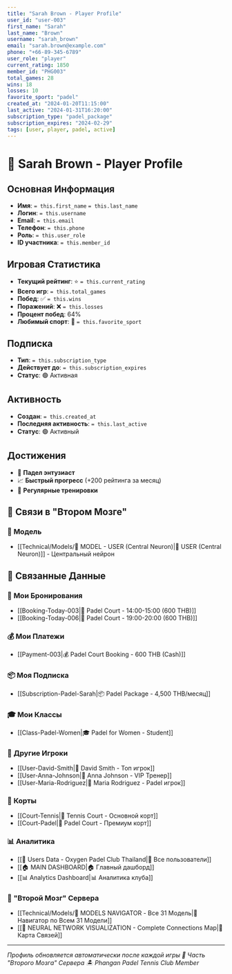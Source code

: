 ```yaml
---
title: "Sarah Brown - Player Profile"
user_id: "user-003"
first_name: "Sarah"
last_name: "Brown"
username: "sarah_brown"
email: "sarah.brown@example.com"
phone: "+66-89-345-6789"
user_role: "player"
current_rating: 1850
member_id: "PHG003"
total_games: 28
wins: 18
losses: 10
favorite_sport: "padel"
created_at: "2024-01-20T11:15:00"
last_active: "2024-01-31T16:20:00"
subscription_type: "padel_package"
subscription_expires: "2024-02-29"
tags: [user, player, padel, active]
---
```


# 👤 Sarah Brown - Player Profile

## Основная Информация

- **Имя**: `= this.first_name` `= this.last_name`
- **Логин**: `= this.username`
- **Email**: `= this.email`
- **Телефон**: `= this.phone`
- **Роль**: `= this.user_role`
- **ID участника**: `= this.member_id`

## Игровая Статистика

- **Текущий рейтинг**: ⭐ `= this.current_rating`
- **Всего игр**: `= this.total_games`
- **Побед**: ✅ `= this.wins`
- **Поражений**: ❌ `= this.losses`
- **Процент побед**: 64%
- **Любимый спорт**: 🏓 `= this.favorite_sport`

## Подписка

- **Тип**: `= this.subscription_type`
- **Действует до**: `= this.subscription_expires`
- **Статус**: 🟢 Активная

## Активность

- **Создан**: `= this.created_at`
- **Последняя активность**: `= this.last_active`
- **Статус**: 🟢 Активный

## Достижения

- 🏓 **Падел энтузиаст**
- 📈 **Быстрый прогресс** (+200 рейтинга за месяц)
- 🎯 **Регулярные тренировки**

## 🔗 **Связи в "Втором Мозге"**

### 🧠 **Модель**
- [[Technical/Models/🧠 MODEL - USER (Central Neuron)|👥 USER (Central Neuron)]] - Центральный нейрон

## 🔗 **Связанные Данные**

### 📅 **Мои Бронирования**
- [[Booking-Today-003|📅 Padel Court - 14:00-15:00 (600 THB)]]
- [[Booking-Today-006|📅 Padel Court - 19:00-20:00 (600 THB)]]

### 💰 **Мои Платежи**
- [[Payment-003|💰 Padel Court Booking - 600 THB (Cash)]]

### 📦 **Моя Подписка**
- [[Subscription-Padel-Sarah|📦 Padel Package - 4,500 THB/месяц]]

### 🎓 **Мои Классы**
- [[Class-Padel-Women|🎓 Padel for Women - Student]]

### 👥 **Другие Игроки**
- [[User-David-Smith|👤 David Smith - Топ игрок]]
- [[User-Anna-Johnson|👤 Anna Johnson - VIP Тренер]]
- [[User-Maria-Rodriguez|👤 Maria Rodriguez - Padel игрок]]

### 🎾 **Корты**
- [[Court-Tennis|🎾 Tennis Court - Основной корт]]
- [[Court-Padel|🏓 Padel Court - Премиум корт]]

### 📊 **Аналитика**
- [[👥 Users Data - Oxygen Padel Club Thailand|👥 Все пользователи]]
- [[🏠 MAIN DASHBOARD|🏠 Главный дашборд]]
- [[📊 Analytics Dashboard|📊 Аналитика клуба]]

### 🧠 **"Второй Мозг" Сервера**
- [[Technical/Models/🧠 MODELS NAVIGATOR - Все 31 Модель|🧠 Навигатор по Всем 31 Модели]]
- [[🧠 NEURAL NETWORK VISUALIZATION - Complete Connections Map|🧠 Карта Связей]]

---

*Профиль обновляется автоматически после каждой игры*
*🧠 Часть "Второго Мозга" Сервера*
*🏝️ Phangan Padel Tennis Club Member*
